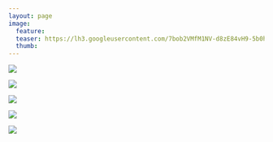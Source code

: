 ```yaml
---
layout: page
image:
  feature:
  teaser: https://lh3.googleusercontent.com/7bob2VMfM1NV-d8zE84vH9-5b0hU-j6PKWWn1tfA6Ok=w245
  thumb:
---
```


[![](https://lh3.googleusercontent.com/rXsZuLex4WZGaDynEZMNnrfx7A7JjKT2_ZSLK49Wvis=w800)](https://lh3.googleusercontent.com/rXsZuLex4WZGaDynEZMNnrfx7A7JjKT2_ZSLK49Wvis=s0)

[![](https://lh3.googleusercontent.com/0qLxMoE8Iq22PFshVMl4nDEI2UPhKKzUqUFzu1lBHFc=w800)](https://lh3.googleusercontent.com/0qLxMoE8Iq22PFshVMl4nDEI2UPhKKzUqUFzu1lBHFc=s0)

[![](https://lh3.googleusercontent.com/O26zZnKoenGAj1ua9F6X5msz_9SNmia1krvHYxTkWc8=w800)](https://lh3.googleusercontent.com/O26zZnKoenGAj1ua9F6X5msz_9SNmia1krvHYxTkWc8=s0)

[![](https://lh3.googleusercontent.com/msFxYvPV0sAo4lsA_vUkelpUF6s_naL94wU8gusuakE=w800)](https://lh3.googleusercontent.com/msFxYvPV0sAo4lsA_vUkelpUF6s_naL94wU8gusuakE=s0)

[![](https://lh3.googleusercontent.com/jmp1QrEDePCDuTyASrF8NpWzOsa9UCSWJZKqNJwf-WY=w800)](https://lh3.googleusercontent.com/jmp1QrEDePCDuTyASrF8NpWzOsa9UCSWJZKqNJwf-WY=s0)
